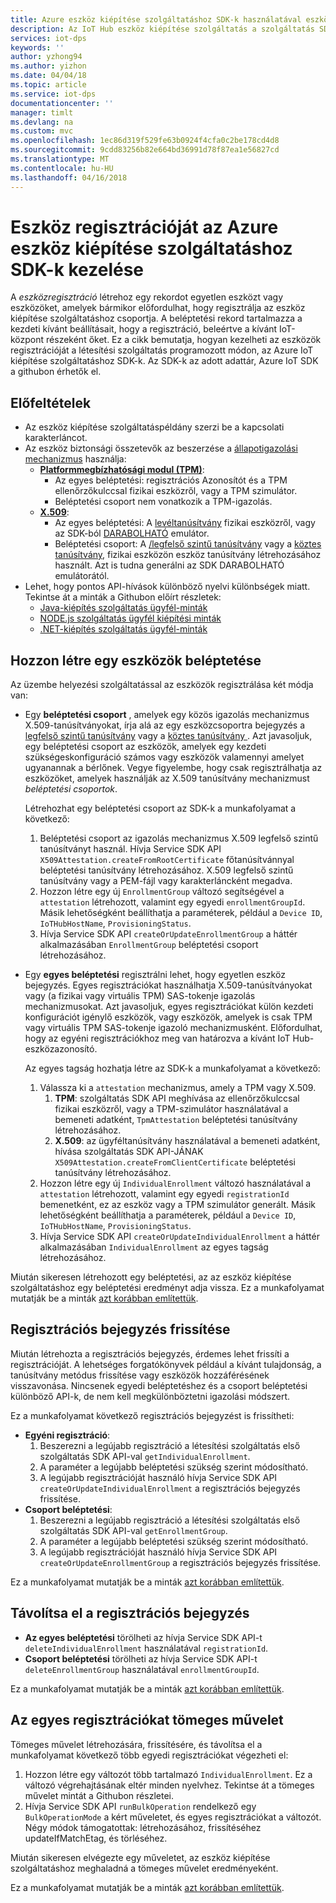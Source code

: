 ```yaml
---
title: Azure eszköz kiépítése szolgáltatáshoz SDK-k használatával eszközbeléptetésnél kezelése |} Microsoft Docs
description: Az IoT Hub eszköz kiépítése szolgáltatás a szolgáltatás SDK-k használatával eszközbeléptetésnél kezelése
services: iot-dps
keywords: ''
author: yzhong94
ms.author: yizhon
ms.date: 04/04/18
ms.topic: article
ms.service: iot-dps
documentationcenter: ''
manager: timlt
ms.devlang: na
ms.custom: mvc
ms.openlocfilehash: 1ec86d319f529fe63b0924f4cfa0c2be178cd4d8
ms.sourcegitcommit: 9cdd83256b82e664bd36991d78f87ea1e56827cd
ms.translationtype: MT
ms.contentlocale: hu-HU
ms.lasthandoff: 04/16/2018
---
```

# <a name="how-to-manage-device-enrollments-with-azure-device-provisioning-service-sdks"></a>Eszköz regisztrációját az Azure eszköz kiépítése szolgáltatáshoz SDK-k kezelése
A *eszközregisztráció* létrehoz egy rekordot egyetlen eszközt vagy eszközöket, amelyek bármikor előfordulhat, hogy regisztrálja az eszköz kiépítése szolgáltatáshoz csoportja. A beléptetési rekord tartalmazza a kezdeti kívánt beállításait, hogy a regisztráció, beleértve a kívánt IoT-központ részeként őket. Ez a cikk bemutatja, hogyan kezelheti az eszközök regisztrációját a létesítési szolgáltatás programozott módon, az Azure IoT kiépítése szolgáltatáshoz SDK-k.  Az SDK-k az adott adattár, Azure IoT SDK a githubon érhetők el.

## <a name="prerequisites"></a>Előfeltételek
* Az eszköz kiépítése szolgáltatáspéldány szerzi be a kapcsolati karakterláncot.
* Az eszköz biztonsági összetevők az beszerzése a [állapotigazolási mechanizmus](concepts-security.md#attestation-mechanism) használja:
    * [**Platformmegbízhatósági modul (TPM)**](/azure/iot-dps/concepts-security#trusted-platform-module):
        * Az egyes beléptetési: regisztrációs Azonosítót és a TPM ellenőrzőkulccsal fizikai eszközről, vagy a TPM szimulátor.
        * Beléptetési csoport nem vonatkozik a TPM-igazolás.
    * [**X.509**](/azure/iot-dps/concepts-security):
        * Az egyes beléptetési: A [levéltanúsítvány](/azure/iot-dps/concepts-security#leaf-certificate) fizikai eszközről, vagy az SDK-ból [DARABOLHATÓ](https://azure.microsoft.com/blog/azure-iot-supports-new-security-hardware-to-strengthen-iot-security/) emulátor.
        * Beléptetési csoport: A [/legfelső szintű tanúsítvány](/azure/iot-dps/concepts-security#root-certificate) vagy a [köztes tanúsítvány](/azure/iot-dps/concepts-security#intermediate-certificate), fizikai eszközön eszköz tanúsítvány létrehozásához használt.  Azt is tudna generálni az SDK DARABOLHATÓ emulátorától.
* Lehet, hogy pontos API-hívások különböző nyelvi különbségek miatt. Tekintse át a minták a Githubon előírt részletek:
   * [Java-kiépítés szolgáltatás ügyfél-minták](https://github.com/Azure/azure-iot-sdk-java/tree/master/provisioning/provisioning-samples)
   * [NODE.js szolgáltatás ügyfél kiépítési minták](https://github.com/Azure/azure-iot-sdk-node/tree/master/provisioning/service/samples)
   * [.NET-kiépítés szolgáltatás ügyfél-minták](https://github.com/Azure/azure-iot-sdk-csharp/tree/master/provisioning/service/samples)

## <a name="create-a-device-enrollment"></a>Hozzon létre egy eszközök beléptetése
Az üzembe helyezési szolgáltatással az eszközök regisztrálása két módja van:

* Egy **beléptetési csoport** , amelyek egy közös igazolás mechanizmus X.509-tanúsítványokat, írja alá az egy eszközcsoportra bejegyzés a [legfelső szintű tanúsítvány](https://docs.microsoft.com/azure/iot-dps/concepts-security#root-certificate) vagy a [köztes tanúsítvány ](https://docs.microsoft.com/azure/iot-dps/concepts-security#intermediate-certificate). Azt javasoljuk, egy beléptetési csoport az eszközök, amelyek egy kezdeti szükségeskonfiguráció számos vagy eszközök valamennyi amelyet ugyanannak a bérlőnek. Vegye figyelembe, hogy csak regisztrálhatja az eszközöket, amelyek használják az X.509 tanúsítvány mechanizmust *beléptetési csoportok*. 

    Létrehozhat egy beléptetési csoport az SDK-k a munkafolyamat a következő:

    1. Beléptetési csoport az igazolás mechanizmus X.509 legfelső szintű tanúsítványt használ.  Hívja Service SDK API ```X509Attestation.createFromRootCertificate``` főtanúsítvánnyal beléptetési tanúsítvány létrehozásához.  X.509 legfelső szintű tanúsítvány vagy a PEM-fájl vagy karakterláncként megadva.
    1. Hozzon létre egy új ```EnrollmentGroup``` változó segítségével a ```attestation``` létrehozott, valamint egy egyedi ```enrollmentGroupId```.  Másik lehetőségként beállíthatja a paraméterek, például a ```Device ID```, ```IoTHubHostName```, ```ProvisioningStatus```.
    2. Hívja Service SDK API ```createOrUpdateEnrollmentGroup``` a háttér alkalmazásában ```EnrollmentGroup``` beléptetési csoport létrehozásához.

* Egy **egyes beléptetési** regisztrálni lehet, hogy egyetlen eszköz bejegyzés. Egyes regisztrációkat használhatja X.509-tanúsítványokat vagy (a fizikai vagy virtuális TPM) SAS-tokenje igazolás mechanizmusokat. Azt javasoljuk, egyes regisztrációkat külön kezdeti konfigurációt igénylő eszközök, vagy eszközök, amelyek is csak TPM vagy virtuális TPM SAS-tokenje igazoló mechanizmusként. Előfordulhat, hogy az egyéni regisztrációkhoz meg van határozva a kívánt IoT Hub-eszközazonosító.

    Az egyes tagság hozhatja létre az SDK-k a munkafolyamat a következő:
    
    1. Válassza ki a ```attestation``` mechanizmus, amely a TPM vagy X.509.
        1. **TPM**: szolgáltatás SDK API meghívása az ellenőrzőkulccsal fizikai eszközről, vagy a TPM-szimulátor használatával a bemeneti adatként, ```TpmAttestation``` beléptetési tanúsítvány létrehozásához. 
        2. **X.509**: az ügyféltanúsítvány használatával a bemeneti adatként, hívása szolgáltatás SDK API-JÁNAK ```X509Attestation.createFromClientCertificate``` beléptetési tanúsítvány létrehozásához.
    2. Hozzon létre egy új ```IndividualEnrollment``` változó használatával a ```attestation``` létrehozott, valamint egy egyedi ```registrationId``` bemenetként, ez az eszköz vagy a TPM szimulátor generált.  Másik lehetőségként beállíthatja a paraméterek, például a ```Device ID```, ```IoTHubHostName```, ```ProvisioningStatus```.
    3. Hívja Service SDK API ```createOrUpdateIndividualEnrollment``` a háttér alkalmazásában ```IndividualEnrollment``` az egyes tagság létrehozásához.

Miután sikeresen létrehozott egy beléptetési, az az eszköz kiépítése szolgáltatáshoz egy beléptetési eredményt adja vissza. Ez a munkafolyamat mutatják be a minták [azt korábban említettük](#prerequisites).

## <a name="update-an-enrollment-entry"></a>Regisztrációs bejegyzés frissítése

Miután létrehozta a regisztrációs bejegyzés, érdemes lehet frissíti a regisztrációját.  A lehetséges forgatókönyvek például a kívánt tulajdonság, a tanúsítvány metódus frissítése vagy eszközök hozzáférésének visszavonása.  Nincsenek egyedi beléptetéshez és a csoport beléptetési különböző API-k, de nem kell megkülönböztetni igazolási módszert.

Ez a munkafolyamat következő regisztrációs bejegyzést is frissítheti:
* **Egyéni regisztráció**:
    1. Beszerezni a legújabb regisztráció a létesítési szolgáltatás első szolgáltatás SDK API-val ```getIndividualEnrollment```.
    2. A paraméter a legújabb beléptetési szükség szerint módosítható. 
    3. A legújabb regisztrációját használó hívja Service SDK API ```createOrUpdateIndividualEnrollment``` a regisztrációs bejegyzés frissítése.
* **Csoport beléptetési**:
    1. Beszerezni a legújabb regisztráció a létesítési szolgáltatás első szolgáltatás SDK API-val ```getEnrollmentGroup```.
    2. A paraméter a legújabb beléptetési szükség szerint módosítható.
    3. A legújabb regisztrációját használó hívja Service SDK API ```createOrUpdateEnrollmentGroup``` a regisztrációs bejegyzés frissítése.

Ez a munkafolyamat mutatják be a minták [azt korábban említettük](#prerequisites).

## <a name="remove-an-enrollment-entry"></a>Távolítsa el a regisztrációs bejegyzés

* **Az egyes beléptetési** törölheti az hívja Service SDK API-t ```deleteIndividualEnrollment``` használatával ```registrationId```.
* **Csoport beléptetési** törölheti az hívja Service SDK API-t ```deleteEnrollmentGroup``` használatával ```enrollmentGroupId```.

Ez a munkafolyamat mutatják be a minták [azt korábban említettük](#prerequisites).

## <a name="bulk-operation-on-individual-enrollments"></a>Az egyes regisztrációkat tömeges művelet

Tömeges művelet létrehozására, frissítésére, és távolítsa el a munkafolyamat következő több egyedi regisztrációkat végezheti el:

1. Hozzon létre egy változót több tartalmazó ```IndividualEnrollment```.  Ez a változó végrehajtásának eltér minden nyelvhez.  Tekintse át a tömeges művelet mintát a Githubon részletei.
2. Hívja Service SDK API ```runBulkOperation``` rendelkező egy ```BulkOperationMode``` a kért műveletet, és egyes regisztrációkat a változót. Négy módok támogatottak: létrehozásához, frissítéséhez updateIfMatchEtag, és törléséhez.

Miután sikeresen elvégezte egy műveletet, az eszköz kiépítése szolgáltatáshoz meghaladná a tömeges művelet eredményeként.

Ez a munkafolyamat mutatják be a minták [azt korábban említettük](#prerequisites).
